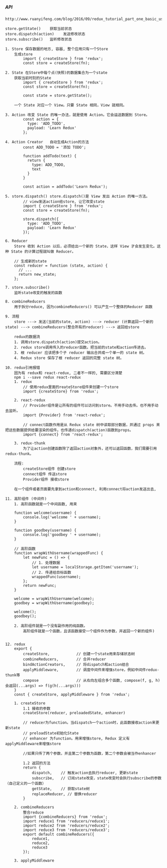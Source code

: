 ##### API
    http://www.ruanyifeng.com/blog/2016/09/redux_tutorial_part_one_basic_usages.html
    
    store.getState()    获取当前状态
    store.dispatch(action)    发送修改状态
    store.subscribe()   监听修改状态

    1. Store 保存数据的地方, 容器, 整个应用只有一个Store
        生成store
            import { createStore } from 'redux';
            const store = createStore(fn);
        
    2. State 在Store中每个点(快照)的数据集合为一个state
        获取当前时刻的State
            import { createStore } from 'redux';
            const store = createStore(fn);

            const state = store.getState();
        
        一个 State 对应一个 View。只要 State 相同，View 就相同。
    
    3. Action 改变 State 的唯一办法，就是使用 Action。它会运送数据到 Store。
            const action = {
              type: 'ADD_TODO',
              payload: 'Learn Redux'
            };
            
    4. Action Creator   自动生成Action的方法
            const ADD_TODO = '添加 TODO';

            function addTodo(text) {
              return {
                type: ADD_TODO,
                text
              }
            }
            
            const action = addTodo('Learn Redux');
            
    5. store.dispatch() store.dispatch()是 View 发出 Action 的唯一方法。
            // view发送action给store, 让它改变state
            import { createStore } from 'redux';
            const store = createStore(fn);
            
            store.dispatch({
              type: 'ADD_TODO',
              payload: 'Learn Redux'
            });
            
    6. Reducer  
        Store 收到 Action 以后，必须给出一个新的 State，这样 View 才会发生变化。这种 State 的计算过程就叫做 Reducer。
        
        // 生成新的state
        const reducer = function (state, action) {
          // ...
          return new_state;
        };
        
    7. store.subscribe()
        监听state改变的触发的函数
        
    8. combineReducers
        用于拆分reduce, 因为combineReducers() 可以产生一个整体的Reducer 函数
    
    9. 流程
        store ---> 发送(当前的state, action) ---> reducer (计算返回一个新的state) ---> combineReducers(整合所有的reducer) ---> 返回给store  
        
        redux的数据流
        1. 调用store.dispatch(action)提交action。
        2. redux store调用传入的reducer函数。把当前的state和action传进去。
        3. 根 reducer 应该把多个子 reducer 输出合并成一个单一的 state 树。
        4. Redux store 保存了根 reducer 返回的完整 state 树。
        
    10. redux引用报错
        因为有 redux和 react-redux, 二者不一样的, 需要区分清楚
        npm i --save redux react-redux
        1. redux
            // 使用redux里面的reateStore组件来创建一个store
            import {createStore} from 'redux';
            
        2. react-redux
            // Provider组件是让所有的组件可以访问到store。不用手动去传。也不用手动去监听。
            import {Provider} from 'react-redux';
            
            // connect函数作用是从 Redux state 树中读取部分数据，并通过 props 来把这些数据提供给要渲染的组件。也传递dispatch(action)函数到props。
            import {connect} from 'react-redux';
            
        3. redux-thunk 
            为了让action创建函数除了返回action对象外，还可以返回函数，我们需要引用redux-thunk。
        
        流程:
            createStore组件 创建store
            connect组件 传送store
            Provider组件 接收store
            
        在一个组件或者页面要先拿到action和connect, 利用connect将action发送出去,
    
    11. 高阶组件 (中间件)
        1. 高阶函数就是一个中间函数, 用来
        
        function welcome(username) {
            console.log('welcome ' + username);
        }
        
        function goodbey(username) {
            console.log('goodbey ' + username);
        }
        
        // 高阶函数
        function wrapWithUsername(wrappedFunc) {
            let newFunc = () => {
                // 1. 处理数据
                let username = localStorage.getItem('username');
                // 2. 传递给目标函数
                wrappedFunc(username);
            };
            return newFunc;
        }
        
        welcome = wrapWithUsername(welcome);
        goodbey = wrapWithUsername(goodbey);
        
        welcome();
        goodbey();
        
        2. 高阶组件就是一个没有副作用的纯函数。
            高阶组件就是一个函数，且该函数接受一个组件作为参数，并返回一个新的组件)
            
        
    12. redux
        export {
            createStore,            // 创建一个state用来存储状态树
            combineReducers,        // 合并reducer
            bindActionCreators,     // 将dispatch和action结合
            applyMiddleware,        // 调度中间件来增强store，例如中间件redux-thunk等
            compose                 // 从右向左组合多个函数, compose(f, g, h)会返回(...args) => f(g(h(...args)))
        }
        const { createStore, applyMiddleware } from 'redux';
        
        1. createStore
            1.1 接收的参数
            createStore(reducer, preloadedState, enhancer)
            
            // reducer为function。当dispatch一个action时，此函数接收action来更新state
            // preloadState初始化State
            // enhancer 为function。用来增强store, Redux 定义有applyMiddleware来增强store
            
            //如果只传了两个参数，并且第二个参数为函数，第二个参数会被当作enhancer
            
            1.2 返回的方法
            return {
                dispatch,    // 触发action去执行reducer, 更新state
                subscribe,   // 订阅state改变，state改变时会执行subscribe的参数（自己定义的一个函数）
                getState,    // 获取state树
                replaceReducer, // 替换reducer
            }
            
        2. combineReducers
            整合reduce
            import {combineReducers} from 'redux';
            import reduce1 from 'reducers/reduce1';
            import reduce2 from 'reducers/reduce2';
            import reduce3 from 'reducers/reduce3';
            export default combineReducers({
                reduce1,
                reduce2,
                reduce3
            });
        
        3. applyMiddleware